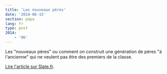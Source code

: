 ```yaml
---
title: 'Les nouveaux pères'
date: '2014-06-15'
section: papa
lang: fr
type: post
2014:
    - '06'
---
```


Les "nouveaux pères" ou comment on construit une génération de pères "à l'ancienne" qui ne veulent pas être des premiers de la classe.

[Lire l'article sur Slate.fr](http://www.slate.fr/story/88063/les-nouveaux-peres-ne-sont-pas-des-gens-fabuleux).
